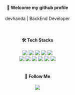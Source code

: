 <div align="center"> 
 
#### 👋 Welcome my github profile
devhanda | BackEnd Developer

 <br/>
  
#### 🛠️ Tech Stacks
<img src="https://img.shields.io/badge/Java-007396?style=for-the-badge&logo=Java&logoColor=white">
<img src="https://img.shields.io/badge/Spring-6DB33F?style=for-the-badge&logo=Spring&logoColor=white">
<img src="https://img.shields.io/badge/Spring%20Boot-6DB33F?style=for-the-badge&logo=SpringBoot&logoColor=white">
<img src="https://img.shields.io/badge/Spring%20Security-6DB33F?style=for-the-badge&logo=springsecurity&logoColor=white">
<img src="https://img.shields.io/badge/Python-3776AB?style=for-the-badge&logo=python&logoColor=white">
<br/>
<img src="https://img.shields.io/badge/jwt-000000?style=for-the-badge&logo=jsonwebtokens&logoColor=white">
<img src="https://img.shields.io/badge/aws-232F3E?style=for-the-badge&logo=amazonaws&logoColor=white">
<img src="https://img.shields.io/badge/s3-569A31?style=for-the-badge&logo=amazons3&logoColor=white">
<img src="https://img.shields.io/badge/rds-527FFF?style=for-the-badge&logo=amazonrds&logoColor=white">
<img src="https://img.shields.io/badge/ec2-FF9900?style=for-the-badge&logo=amazonec2&logoColor=white">
<img src="https://img.shields.io/badge/MySQL-4479A1?style=for-the-badge&logo=MySQL&logoColor=white">
 
 <br/>
 <br/>
 
#### 💌 Follow Me

<a href="mailto:estherlee710e@gmail.com"><img src="https://img.shields.io/badge/email-EA4335?style=for-the-badge&logo=gmail&logoColor=white&link=mailto:estherlee710e@gmail.com"/></a>
 

